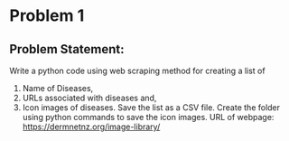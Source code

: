 # Problem 1

## Problem Statement:

Write a python code using web scraping method for creating a list of

1. Name of Diseases,
2. URLs associated with diseases and,
3. Icon images of diseases.
   Save the list as a CSV file.
   Create the folder using python commands to save the icon images.
   URL of webpage: https://dermnetnz.org/image-library/
